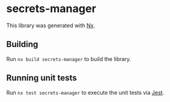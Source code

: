 # secrets-manager

This library was generated with [Nx](https://nx.dev).

## Building

Run `nx build secrets-manager` to build the library.

## Running unit tests

Run `nx test secrets-manager` to execute the unit tests via [Jest](https://jestjs.io).
